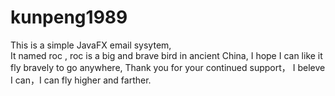 # kunpeng1989
This is a simple JavaFX email sysytem,   
It named roc , roc is a big and brave bird in ancient China,
I hope I can like it fly bravely to go anywhere,
Thank you for your continued support，
I beleve I can，I can fly higher and farther.
